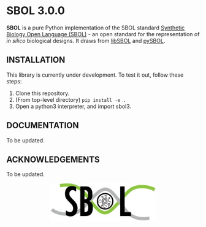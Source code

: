 # SBOL 3.0.0

**SBOL** is a pure Python implementation of the SBOL standard [Synthetic Biology Open Language (SBOL)](http://www.sbolstandard.org/) - 
an open standard for the representation of *in silico* biological designs. It draws from [libSBOL](https://github.com/SynBioDex/libSBOL)
and [pySBOL](https://github.com/SynBioDex/pySBOL).

## INSTALLATION

This library is currently under development. To test it out, follow these steps:
1) Clone this repository.
2) (From top-level directory) `pip install -e .`
3) Open a python3 interpreter, and import sbol3.

## DOCUMENTATION

To be updated.

## ACKNOWLEDGEMENTS

To be updated.

<p align="center">
  <img src="./logo.jpg" height="100" />
</p>
